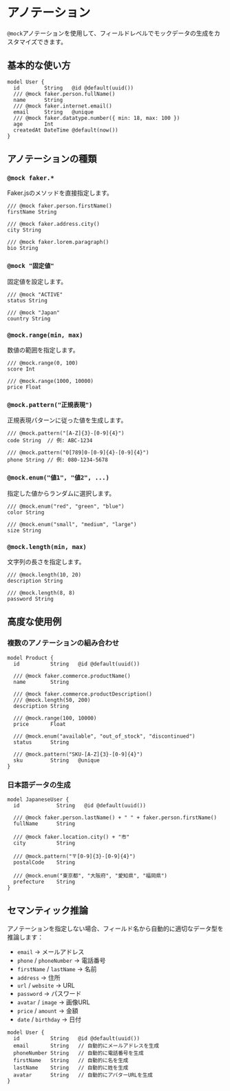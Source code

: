 # アノテーション

`@mock`アノテーションを使用して、フィールドレベルでモックデータの生成をカスタマイズできます。

## 基本的な使い方

```prisma
model User {
  id        String   @id @default(uuid())
  /// @mock faker.person.fullName()
  name      String
  /// @mock faker.internet.email()
  email     String   @unique
  /// @mock faker.datatype.number({ min: 18, max: 100 })
  age       Int
  createdAt DateTime @default(now())
}
```

## アノテーションの種類

### `@mock faker.*`
Faker.jsのメソッドを直接指定します。

```prisma
/// @mock faker.person.firstName()
firstName String

/// @mock faker.address.city()
city String

/// @mock faker.lorem.paragraph()
bio String
```

### `@mock "固定値"`
固定値を設定します。

```prisma
/// @mock "ACTIVE"
status String

/// @mock "Japan"
country String
```

### `@mock.range(min, max)`
数値の範囲を指定します。

```prisma
/// @mock.range(0, 100)
score Int

/// @mock.range(1000, 10000)
price Float
```

### `@mock.pattern("正規表現")`
正規表現パターンに従った値を生成します。

```prisma
/// @mock.pattern("[A-Z]{3}-[0-9]{4}")
code String  // 例: ABC-1234

/// @mock.pattern("0[789]0-[0-9]{4}-[0-9]{4}")
phone String // 例: 080-1234-5678
```

### `@mock.enum("値1", "値2", ...)`
指定した値からランダムに選択します。

```prisma
/// @mock.enum("red", "green", "blue")
color String

/// @mock.enum("small", "medium", "large")
size String
```

### `@mock.length(min, max)`
文字列の長さを指定します。

```prisma
/// @mock.length(10, 20)
description String

/// @mock.length(8, 8)
password String
```

## 高度な使用例

### 複数のアノテーションの組み合わせ

```prisma
model Product {
  id          String   @id @default(uuid())
  
  /// @mock faker.commerce.productName()
  name        String
  
  /// @mock faker.commerce.productDescription()
  /// @mock.length(50, 200)
  description String
  
  /// @mock.range(100, 10000)
  price       Float
  
  /// @mock.enum("available", "out_of_stock", "discontinued")
  status      String
  
  /// @mock.pattern("SKU-[A-Z]{3}-[0-9]{4}")
  sku         String   @unique
}
```

### 日本語データの生成

```prisma
model JapaneseUser {
  id            String   @id @default(uuid())
  
  /// @mock faker.person.lastName() + " " + faker.person.firstName()
  fullName      String
  
  /// @mock faker.location.city() + "市"
  city          String
  
  /// @mock.pattern("〒[0-9]{3}-[0-9]{4}")
  postalCode    String
  
  /// @mock.enum("東京都", "大阪府", "愛知県", "福岡県")
  prefecture    String
}
```

## セマンティック推論

アノテーションを指定しない場合、フィールド名から自動的に適切なデータ型を推論します：

- `email` → メールアドレス
- `phone` / `phoneNumber` → 電話番号
- `firstName` / `lastName` → 名前
- `address` → 住所
- `url` / `website` → URL
- `password` → パスワード
- `avatar` / `image` → 画像URL
- `price` / `amount` → 金額
- `date` / `birthday` → 日付

```prisma
model User {
  id          String   @id @default(uuid())
  email       String   // 自動的にメールアドレスを生成
  phoneNumber String   // 自動的に電話番号を生成
  firstName   String   // 自動的に名を生成
  lastName    String   // 自動的に姓を生成
  avatar      String   // 自動的にアバターURLを生成
}
```